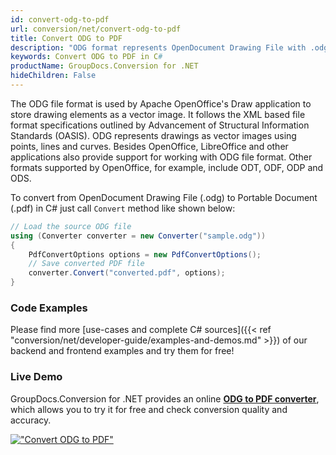 ```yaml
---
id: convert-odg-to-pdf
url: conversion/net/convert-odg-to-pdf
title: Convert ODG to PDF
description: "ODG format represents OpenDocument Drawing File with .odg extension. Learn how to convert ODG to PDF file programmatically in C# language using GroupDocs.Conversion for .NET library."
keywords: Convert ODG to PDF in C#
productName: GroupDocs.Conversion for .NET
hideChildren: False
---
```


The ODG file format is used by Apache OpenOffice's Draw application to store drawing elements as a vector image. It follows the XML based file format specifications outlined by Advancement of Structural Information Standards (OASIS). ODG represents drawings as vector images using points, lines and curves. Besides OpenOffice, LibreOffice and other applications also provide support for working with ODG file format. Other formats supported by OpenOffice, for example, include ODT, ODF, ODP and ODS.

To convert from OpenDocument Drawing File (.odg) to Portable Document (.pdf) in C# just call `Convert` method like shown below:

```csharp
// Load the source ODG file
using (Converter converter = new Converter("sample.odg"))
{
    PdfConvertOptions options = new PdfConvertOptions();
    // Save converted PDF file
    converter.Convert("converted.pdf", options);
}
```

### Code Examples

Please find more [use-cases and complete C# sources]({{< ref "conversion/net/developer-guide/examples-and-demos.md" >}}) of our backend and frontend examples and try them for free!

### Live Demo

GroupDocs.Conversion for .NET provides an online [**ODG to PDF converter**](https://products.groupdocs.app/conversion/odg-to-pdf), which allows you to try it for free and check conversion quality and accuracy.

[!["Convert ODG to PDF"](conversion/net/images/convert-odg-to-pdf.png)](https://products.groupdocs.app/conversion/odg-to-pdf)